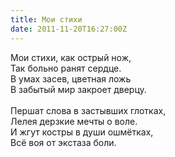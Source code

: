 ```yaml
---
title: Мои стихи
date: 2011-11-20T16:27:00Z
---
```


Мои стихи, как острый нож,<br />
Так больно ранят сердце.<br />
В умах засев, цветная ложь<br />
В забытый мир закроет дверцу.<br />
<br />
Першат слова в застывших глотках,<br />
Лелея дерзкие мечты о воле.<br />
И жгут костры в души ошмётках,<br />
Всё воя от экстаза боли.